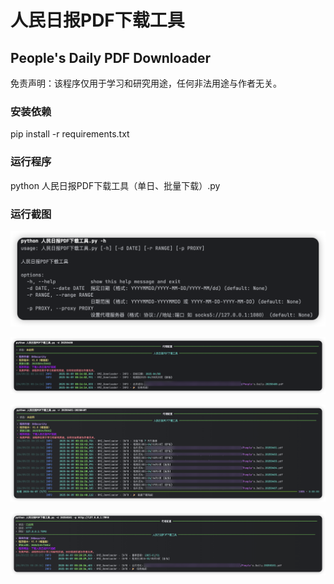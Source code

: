 # 人民日报PDF下载工具

## People's Daily PDF Downloader

免责声明：该程序仅用于学习和研究用途，任何非法用途与作者无关。

### 安装依赖
pip install -r requirements.txt

### 运行程序
python 人民日报PDF下载工具（单日、批量下载）.py

### 运行截图
![示例图片](1.png)

![示例图片](2.png)

![示例图片](3.png)

![示例图片](4.png)
